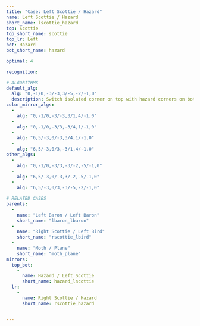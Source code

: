 ```yaml
---
title: "Case: Left Scottie / Hazard"
name: Left Scottie / Hazard
short_name: lscottie_hazard
top: Scottie
top_short_name: scottie
top_lr: Left
bot: Hazard
bot_short_name: hazard

optimal: 4

recognition:

# ALGORITHMS
default_alg:
  alg: "0,-1/0,-3/-3,3/-5,-2/-1,0"
  description: Switch isolated corner on top with hazard corners on bottom; slice should be next to edge from tent on top without splitting it.
color_mirror_algs:
  -
    alg: "0,-1/0,-3/-3,3/1,4/-1,0"
  -
    alg: "0,-1/0,-3/3,-3/4,1/-1,0"
  -
    alg: "6,5/-3,0/-3,3/4,1/-1,0"
  -
    alg: "6,5/-3,0/3,-3/1,4/-1,0"
other_algs:
  -
    alg: "0,-1/0,-3/3,-3/-2,-5/-1,0"
  -
    alg: "6,5/-3,0/-3,3/-2,-5/-1,0"
  -
    alg: "6,5/-3,0/3,-3/-5,-2/-1,0"

# RELATED CASES
parents:
  -
    name: "Left Baron / Left Baron"
    short_name: "lbaron_lbaron"
  -
    name: "Right Scottie / Left Bird"
    short_name: "rscottie_lbird"
  -
    name: "Moth / Plane"
    short_name: "moth_plane"
mirrors:
  top_bot:
    -
      name: Hazard / Left Scottie
      short_name: hazard_lscottie
  lr:
    -
      name: Right Scottie / Hazard
      short_name: rscottie_hazard


---
```


